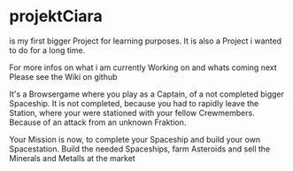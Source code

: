 # projektCiara

is my first bigger Project for learning purposes. 
It is also a Project i wanted to do for a long time.

For more infos on what i am currently Working on and whats coming next 
Please see the Wiki on github

It's a Browsergame where you play as a Captain, of a not completed bigger Spaceship.
It is not completed, because you had to rapidly leave the Station, where your were stationed with your fellow Crewmembers. Because of an attack from an unknown Fraktion.

Your Mission is now, to complete your Spaceship and build your own Spacestation. 
Build the needed Spaceships, farm Asteroids and sell the Minerals and Metalls at the market 
